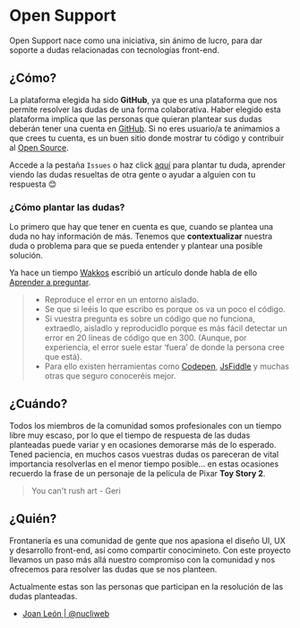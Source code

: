 # Open Support
Open Support nace como una iniciativa, sin ánimo de lucro, para dar soporte a dudas relacionadas con tecnologías front-end.


## ¿Cómo?

La plataforma elegida ha sido **GitHub**, ya que es una plataforma que nos permite resolver las dudas de una forma colaborativa. Haber elegido esta plataforma implica que las personas que quieran plantear sus dudas deberán tener una cuenta en [GitHub](https://github.com/join). Si no eres usuario/a te animamios a que crees tu cuenta, es un buen sitio donde mostrar tu código y contribuir al [Open Source](https://es.wikipedia.org/wiki/Software_de_c%C3%B3digo_abierto).

Accede a la pestaña `Issues` o haz click [aquí](https://github.com/Frontaneria/Open-Support/issues) para plantar tu duda, aprender viendo las dudas resueltas de otra gente o ayudar a alguien con tu respuesta 😊

### ¿Cómo plantar las dudas?

Lo primero que hay que tener en cuenta es que, cuando se plantea una duda no hay información de más.
Tenemos que **contextualizar** nuestra duda o problema para que se pueda entender y plantear una posible solución.

Ya hace un tiempo [Wakkos](https://twitter.com/Wakkos) escribió un artículo donde habla de ello [Aprender a preguntar](http://coolvillage.es/aprender-a-preguntar/).

> - Reproduce el error en un entorno aislado.
> - Se que si leéis lo que escribo es porque os va un poco el código. 
> - Si vuestra pregunta es sobre un código que no funciona, extraedlo, aisladlo y reproducidlo porque es más fácil detectar un error en 20 líneas de código que en 300. (Aunque, por experiencia, el error suele estar ‘fuera’ de donde la persona cree que está). 
> - Para ello existen herramientas como [Codepen](https://codepen.io/), [JsFiddle](https://jsfiddle.net/) y muchas otras que seguro conoceréis mejor.


## ¿Cuándo?

Todos los miembros de la comunidad somos profesionales con un tiempo libre muy escaso, por lo que el tiempo de respuesta de las dudas planteadas puede variar y en ocasiones demorarse más de lo esperado. Tened paciencia, en muchos casos vuestras dudas os pareceran de vital importancia resolverlas en el menor tiempo posible... en estas ocasiones recuerdo la frase de un personaje de la película de Pixar **Toy Story 2**.

> You can't rush art - Geri

## ¿Quién?

Frontanería es una comunidad de gente que nos apasiona el diseño UI, UX y desarrollo front-end, así como compartir conocimineto. Con este proyecto llevamos un paso más allá nuestro compromiso con la comunidad y nos ofrecemos para resolver las dudas que se nos planteen.

Actualmente estas son las personas que participan en la resolución de las dudas planteadas.

- [Joan León | @nucliweb](https://github.com/nucliweb)
